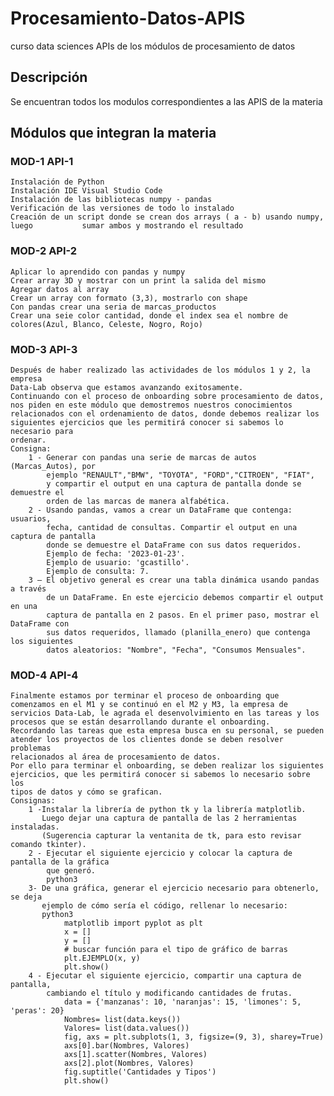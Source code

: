 # Procesamiento-Datos-APIS
curso data sciences APIs de los módulos de procesamiento de datos

## Descripción

Se encuentran todos los modulos correspondientes a las APIS de la materia

## Módulos que integran la materia

### MOD-1 API-1 
    Instalación de Python
    Instalación IDE Visual Studio Code
    Instalación de las bibliotecas numpy - pandas
    Verificación de las versiones de todo lo instalado
    Creación de un script donde se crean dos arrays ( a - b) usando numpy, luego           sumar ambos y mostrando el resultado

### MOD-2 API-2
    Aplicar lo aprendido con pandas y numpy
    Crear array 3D y mostrar con un print la salida del mismo
    Agregar datos al array 
    Crear un array con formato (3,3), mostrarlo con shape
    Con pandas crear una seria de marcas_productos
    Crear una seie color cantidad, donde el index sea el nombre de colores(Azul, Blanco, Celeste, Nogro, Rojo)

### MOD-3 API-3
    Después de haber realizado las actividades de los módulos 1 y 2, la empresa
    Data-Lab observa que estamos avanzando exitosamente.
    Continuando con el proceso de onboarding sobre procesamiento de datos,
    nos piden en este módulo que demostremos nuestros conocimientos
    relacionados con el ordenamiento de datos, donde debemos realizar los
    siguientes ejercicios que les permitirá conocer si sabemos lo necesario para
    ordenar.
    Consigna:
        1 - Generar con pandas una serie de marcas de autos (Marcas_Autos), por
            ejemplo "RENAULT","BMW", "TOYOTA", "FORD","CITROEN", "FIAT",
            y compartir el output en una captura de pantalla donde se demuestre el
            orden de las marcas de manera alfabética.
        2 - Usando pandas, vamos a crear un DataFrame que contenga: usuarios,
            fecha, cantidad de consultas. Compartir el output en una captura de pantalla
            donde se demuestre el DataFrame con sus datos requeridos.
            Ejemplo de fecha: '2023-01-23'.
            Ejemplo de usuario: 'gcastillo'.
            Ejemplo de consulta: 7.
        3 – El objetivo general es crear una tabla dinámica usando pandas a través
            de un DataFrame. En este ejercicio debemos compartir el output en una
            captura de pantalla en 2 pasos. En el primer paso, mostrar el DataFrame con
            sus datos requeridos, llamado (planilla_enero) que contenga los siguientes
            datos aleatorios: "Nombre", "Fecha", "Consumos Mensuales".

### MOD-4 API-4
    Finalmente estamos por terminar el proceso de onboarding que
    comenzamos en el M1 y se continuó en el M2 y M3, la empresa de
    servicios Data-Lab, le agrada el desenvolvimiento en las tareas y los
    procesos que se están desarrollando durante el onboarding.
    Recordando las tareas que esta empresa busca en su personal, se pueden
    atender los proyectos de los clientes donde se deben resolver problemas
    relacionados al área de procesamiento de datos.
    Por ello para terminar el onboarding, se deben realizar los siguientes
    ejercicios, que les permitirá conocer si sabemos lo necesario sobre los
    tipos de datos y cómo se grafican.
    Consignas:
        1 -Instalar la librería de python tk y la librería matplotlib.
           Luego dejar una captura de pantalla de las 2 herramientas instaladas.
           (Sugerencia capturar la ventanita de tk, para esto revisar comando tkinter).
        2 - Ejecutar el siguiente ejercicio y colocar la captura de pantalla de la gráfica
            que generó.
            python3
        3- De una gráfica, generar el ejercicio necesario para obtenerlo, se deja
           ejemplo de cómo sería el código, rellenar lo necesario:
           python3
                matplotlib import pyplot as plt
                x = []
                y = []
                # buscar función para el tipo de gráfico de barras
                plt.EJEMPLO(x, y)
                plt.show()
        4 - Ejecutar el siguiente ejercicio, compartir una captura de pantalla,
            cambiando el título y modificando cantidades de frutas.
                data = {'manzanas': 10, 'naranjas': 15, 'limones': 5, 'peras': 20}
                Nombres= list(data.keys())
                Valores= list(data.values())
                fig, axs = plt.subplots(1, 3, figsize=(9, 3), sharey=True)
                axs[0].bar(Nombres, Valores)
                axs[1].scatter(Nombres, Valores)
                axs[2].plot(Nombres, Valores)
                fig.suptitle('Cantidades y Tipos')
                plt.show()